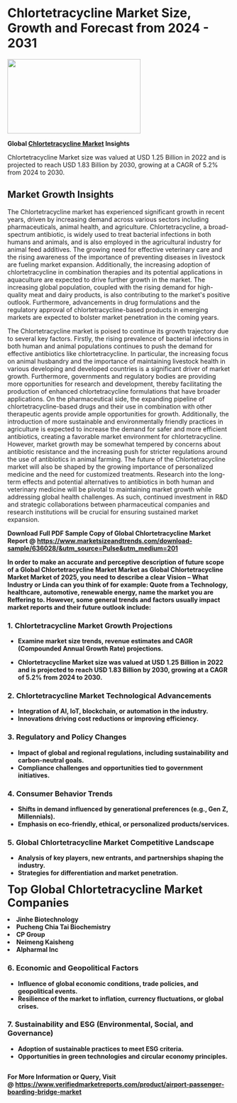 <H1>Chlortetracycline Market Size, Growth and Forecast from 2024 - 2031</H1><img class="aligncenter size-medium wp-image-584254" src="https://thirdeyenews.in/wp-content/uploads/2024/09/Global-Market-Research-300x168.jpeg" alt="" width="300" height="168" /><p><strong>Global&nbsp;<a href="https://www.marketsizeandtrends.com/download-sample/636028/&amp;utm_source=Pulse&amp;utm_medium=201">Chlortetracycline Market</a> Insights</strong></p><p>Chlortetracycline Market size was valued at USD 1.25 Billion in 2022 and is projected to reach USD 1.83 Billion by 2030, growing at a CAGR of 5.2% from 2024 to 2030.</p><p><h2>Market Growth Insights</h2> <p>The Chlortetracycline market has experienced significant growth in recent years, driven by increasing demand across various sectors including pharmaceuticals, animal health, and agriculture. Chlortetracycline, a broad-spectrum antibiotic, is widely used to treat bacterial infections in both humans and animals, and is also employed in the agricultural industry for animal feed additives. The growing need for effective veterinary care and the rising awareness of the importance of preventing diseases in livestock are fueling market expansion. Additionally, the increasing adoption of chlortetracycline in combination therapies and its potential applications in aquaculture are expected to drive further growth in the market. The increasing global population, coupled with the rising demand for high-quality meat and dairy products, is also contributing to the market's positive outlook. Furthermore, advancements in drug formulations and the regulatory approval of chlortetracycline-based products in emerging markets are expected to bolster market penetration in the coming years.</p> <p><strong></strong></p> <p>The Chlortetracycline market is poised to continue its growth trajectory due to several key factors. Firstly, the rising prevalence of bacterial infections in both human and animal populations continues to push the demand for effective antibiotics like chlortetracycline. In particular, the increasing focus on animal husbandry and the importance of maintaining livestock health in various developing and developed countries is a significant driver of market growth. Furthermore, governments and regulatory bodies are providing more opportunities for research and development, thereby facilitating the production of enhanced chlortetracycline formulations that have broader applications. On the pharmaceutical side, the expanding pipeline of chlortetracycline-based drugs and their use in combination with other therapeutic agents provide ample opportunities for growth. Additionally, the introduction of more sustainable and environmentally friendly practices in agriculture is expected to increase the demand for safer and more efficient antibiotics, creating a favorable market environment for chlortetracycline. However, market growth may be somewhat tempered by concerns about antibiotic resistance and the increasing push for stricter regulations around the use of antibiotics in animal farming. The future of the Chlortetracycline market will also be shaped by the growing importance of personalized medicine and the need for customized treatments. Research into the long-term effects and potential alternatives to antibiotics in both human and veterinary medicine will be pivotal to maintaining market growth while addressing global health challenges. As such, continued investment in R&D and strategic collaborations between pharmaceutical companies and research institutions will be crucial for ensuring sustained market expansion.</p> <p><strong></p><p><span class=""><strong>Download Full PDF Sample Copy of Global Chlortetracycline Market Report</strong> @ <a href="https://www.marketsizeandtrends.com/download-sample/636028/&amp;utm_source=Pulse&amp;utm_medium=201" target="_blank">https://www.marketsizeandtrends.com/download-sample/636028/&amp;utm_source=Pulse&amp;utm_medium=201</a></span></p><p>In order to make an accurate and perceptive description of future scope of a Global&nbsp;Chlortetracycline Market Market as Global&nbsp;Chlortetracycline Market Market of 2025, you need to describe a clear Vision &ndash; What Industry or Linda can you think of for example: Quote from a Technology, healthcare, automotive, renewable energy, name the market you are Reffering to. However, some general trends and factors usually impact market reports and their future outlook include:</p><h3>1.&nbsp;<strong>Chlortetracycline Market Growth Projections</strong></h3><ul><li>Examine market size trends, revenue estimates and CAGR (Compounded Annual Growth Rate) projections.</li><li><p>Chlortetracycline Market size was valued at USD 1.25 Billion in 2022 and is projected to reach USD 1.83 Billion by 2030, growing at a CAGR of 5.2% from 2024 to 2030.</p></li></ul><h3>2.&nbsp;<strong>Chlortetracycline Market Technological Advancements</strong></h3><ul><li>Integration of AI, IoT, blockchain, or automation in the industry.</li><li>Innovations driving cost reductions or improving efficiency.</li></ul><h3>3.&nbsp;<strong>Regulatory and Policy Changes</strong></h3><ul><li>Impact of global and regional regulations, including sustainability and carbon-neutral goals.</li><li>Compliance challenges and opportunities tied to government initiatives.</li></ul><h3>4.&nbsp;<strong>Consumer Behavior Trends</strong></h3><ul><li>Shifts in demand influenced by generational preferences (e.g., Gen Z, Millennials).</li><li>Emphasis on eco-friendly, ethical, or personalized products/services.</li></ul><h3>5.&nbsp;<strong>Global Chlortetracycline Market Competitive Landscape</strong></h3><ul><li>Analysis of key players, new entrants, and partnerships shaping the industry.</li><li>Strategies for differentiation and market penetration.</li></ul><p data-pm-slice="1 1 []"><span style="color: inherit; font-family: inherit; font-size: 25px;">Top Global Chlortetracycline Market Companies</span></p><div class="" data-test-id=""><p><li>Jinhe Biotechnology</li><li> Pucheng Chia Tai Biochemistry</li><li> CP Group</li><li> Neimeng Kaisheng</li><li> Alpharmal Inc</li></p></div><h3>6.&nbsp;<strong>Economic and Geopolitical Factors</strong></h3><ul><li>Influence of global economic conditions, trade policies, and geopolitical events.</li><li>Resilience of the market to inflation, currency fluctuations, or global crises.</li></ul><h3>7.&nbsp;<strong>Sustainability and ESG (Environmental, Social, and Governance)</strong></h3><ul><li>Adoption of sustainable practices to meet ESG criteria.</li><li>Opportunities in green technologies and circular economy principles.</li></ul><h2><strong style="font-size: 14px;">For More Information or Query, Visit @&nbsp;</strong><a style="background-color: #ffffff; font-size: 14px;" href="https://www.marketsizeandtrends.com/report/chlortetracycline-market/" target="_blank">https://www.verifiedmarketreports.com/product/airport-passenger-boarding-bridge-market</a></h2>
